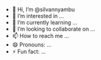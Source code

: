 - 👋 Hi, I’m @silvannyambu
- 👀 I’m interested in ...
- 🌱 I’m currently learning ...
- 💞️ I’m looking to collaborate on ...
- 📫 How to reach me ...
- 😄 Pronouns: ...
- ⚡ Fun fact: ...

<!---
silvannyambu/silvannyambu is a ✨ special ✨ repository because its `README.md` (this file) appears on your GitHub profile.
You can click the Preview link to take a look at your changes.
--->
